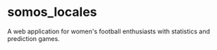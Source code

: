 # somos_locales
A web application for women's football enthusiasts with statistics and prediction games.
